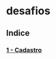 # desafios

## Indice

### [1 - Cadastro]("https://github.com/rodrigmars/desafios/desafios/001/README.md")
